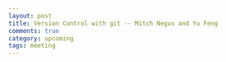 ```yaml
---
layout: post
title: Version Control with git -- Mitch Negus and Yu Feng
comments: true
category: upcoming
tags: meeting
---
```



